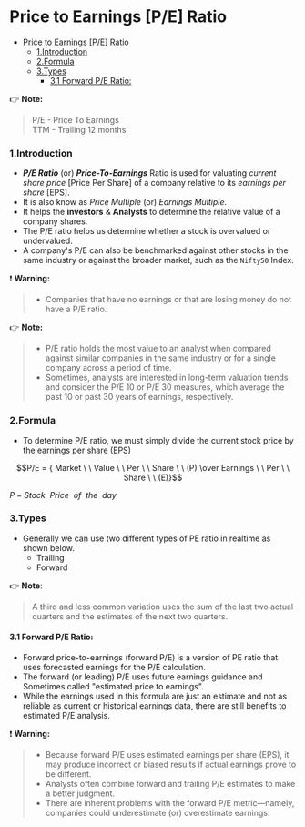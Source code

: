 # Price to Earnings [P/E] Ratio

- [Price to Earnings \[P/E\] Ratio](#price-to-earnings-pe-ratio)
    - [1.Introduction](#1introduction)
    - [2.Formula](#2formula)
    - [3.Types](#3types)
      - [3.1 Forward P/E Ratio:](#31-forward-pe-ratio)

:point_right: **Note:** 
> P/E - Price To Earnings  
> TTM - Trailing 12 months


### 1.Introduction
- ***P/E Ratio*** (or) ***Price-To-Earnings*** Ratio is used for valuating *current share price* [Price Per Share] of a company relative to its *earnings per share* [EPS].
- It is also know as *Price Multiple* (or) *Earnings Multiple*.
- It helps the **investors** & **Analysts** to determine the relative value of a company shares.
- The P/E ratio helps us determine whether a stock is overvalued or undervalued. 
- A company's P/E can also be benchmarked against other stocks in the same industry or against the broader market, such as the `Nifty50` Index.

:exclamation: **Warning:** 
> - Companies that have no earnings or that are losing money do not have a P/E ratio.

:point_right: **Note:**
> - P/E ratio holds the most value to an analyst when compared against similar companies in the same industry or for a single company across a period of time.  
> - Sometimes, analysts are interested in long-term valuation trends and consider the P/E 10 or P/E 30 measures, which average the past 10 or past 30 years of earnings, respectively. 

### 2.Formula
- To determine P/E ratio, we must simply divide the current stock price by the earnings per share (EPS)

$$P/E = { Market \ \ Value \ \ Per \ \ Share \ \ (P) \over Earnings \ \ Per \ \ Share \ \ (E)}$$

$P- Stock \ \ Price \ \ of \ \ the \ \ day$

### 3.Types
- Generally we can use two different types of PE ratio in realtime as shown below.
  - Trailing 
  - Forward

:point_right: **Note**:
> A third and less common variation uses the sum of the last two actual quarters and the estimates of the next two quarters.

#### 3.1 Forward P/E Ratio:
- Forward price-to-earnings (forward P/E) is a version of PE ratio that uses forecasted earnings for the P/E calculation.
- The forward (or leading) P/E uses future earnings guidance and Sometimes called "estimated price to earnings".
- While the earnings used in this formula are just an estimate and not as reliable as current or historical earnings data, there are still benefits to estimated P/E analysis.

:exclamation: **Warning:** 
> - Because forward P/E uses estimated earnings per share (EPS), it may produce incorrect or biased results if actual earnings prove to be different.
> - Analysts often combine forward and trailing P/E estimates to make a better judgment.
> - There are inherent problems with the forward P/E metric—namely, companies could underestimate (or) overestimate earnings.
